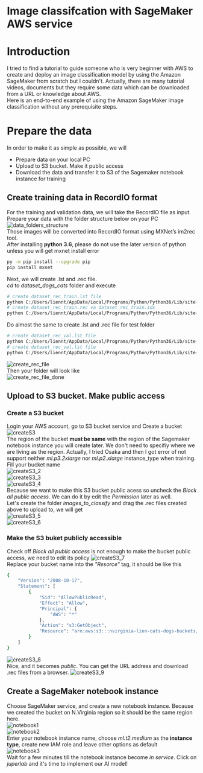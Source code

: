 # Image classifcation with SageMaker AWS service
# Introduction
I tried to find a tutorial to guide someone who is very beginner with AWS to create and deploy an image classification model by using the Amazon SageMaker from scratch but I couldn't. Actually, there are many tutorial videos, documents but they require some data which can be downloaded from a URL or knowledge about AWS.</br>
Here is an end-to-end example of using the Amazon SageMaker image classification without any prerequisite steps.

# Prepare the data
In order to make it as simple as possible, we will
- Prepare data on your local PC
- Upload to S3 bucket. Make it public access
- Download the data and transfer it to S3 of the Sagemaker notebook instance for training

## Create training data in RecordIO format
For the training and validation data, we will take the RecordIO file as input.</br>
Prepare your data with the folder structure below on your PC</br>
![data_folders_structure](https://user-images.githubusercontent.com/73010204/210136379-6a6fb0b2-e737-42ef-8097-f68ee4934812.png)</br>
Those images will be converted into RecordIO format using MXNet’s im2rec tool. </br>
After installing **python 3.6**, please do not use the later version of python unless you will get mxnet install error
```sh
py -m pip install --upgrade pip
pip install mxnet
```
Next, we will create .lst and .rec file.</br>
_cd_ to _dataset_dogs_cats_ folder and execute
```sh
# create dataset_rec_train.lst file
python C:/Users/liennt/AppData/Local/Programs/Python/Python36/Lib/site-packages/mxnet/tools/im2rec.py ./dataset_rec_train ./train/ --recursive --list --num-thread 8
# create dataset_rec_train.rec va dataset_rec_train.idx
python C:/Users/liennt/AppData/Local/Programs/Python/Python36/Lib/site-packages/mxnet/tools/im2rec.py ./dataset_rec_train ./train/ --recursive --pass-through --pack-label --num-thread 8
```
Do almost the same to create .lst and .rec file for test folder
```sh
# create dataset_rec_val.lst file
python C:/Users/liennt/AppData/Local/Programs/Python/Python36/Lib/site-packages/mxnet/tools/im2rec.py ./dataset_rec_val ./test/ --recursive --list --num-thread 8
# create dataset_rec_val.lst file
python C:/Users/liennt/AppData/Local/Programs/Python/Python36/Lib/site-packages/mxnet/tools/im2rec.py ./dataset_rec_val ./test --recursive --pass-through --pack-label --no-shuffle --num-thread 8
```
![create_rec_file](https://user-images.githubusercontent.com/73010204/210136380-cf569c68-5093-452f-8f44-f1fbddd089b3.png)</br>
Then your folder will look like</br>
![create_rec_file_done](https://user-images.githubusercontent.com/73010204/210136453-be0044c3-3098-41e0-9aa9-88f2920bd1aa.png)</br>

## Upload to S3 bucket. Make public access
### Create a S3 bucket
Login your AWS account, go to S3 bucket service and Create a bucket</br>
![createS3](https://user-images.githubusercontent.com/73010204/210160782-eaf0fb55-ba26-4840-9f73-49ee47b003af.png)</br>
The region of the bucket **must be same** with the region of the Sagemaker notebook instance you will create later. We don't need to specifiy where we are living as the region. Actually, I tried Osaka and then I got error of not support neither _ml.p3.2xlarge_ nor _ml.p2.xlarge_ instance_type when training.</br>
Fill your bucket name</br>
![createS3_2](https://user-images.githubusercontent.com/73010204/210160912-7f4692c1-e428-4a60-8bc0-b7d65a8546f2.png)</br>
![createS3_3](https://user-images.githubusercontent.com/73010204/210160916-b187ffba-72e3-4f55-8e0c-76ef1101f58a.png)</br>
![createS3_4](https://user-images.githubusercontent.com/73010204/210160919-b4033a2c-3146-43c6-9309-1f598ee138e3.png)</br>
Because we want to make this S3 bucket public acess so uncheck the _Block all public access_. We can do it by edit the _Permission_ later as well.</br>
Let's create the folder _images_to_classify_ and drag the .rec files created above to upload to, we will get </br>
![createS3_5](https://user-images.githubusercontent.com/73010204/210160966-42f92487-7335-43bd-a6b6-7b79148efffe.png)</br>
![createS3_6](https://user-images.githubusercontent.com/73010204/210161196-da7ce4c7-e431-477a-ad42-a50c9521a4c5.png)
 ### Make the S3 buket publicly accessible
 Check off _Block all public access_ is not enough to make the bucket public access, we need to edit its policy
![createS3_7](https://user-images.githubusercontent.com/73010204/210161348-f9217305-7c21-41e9-a212-faaed6d026d6.png)</br>
Replace your bucket name into the _"Resorce"_ tag, it should be like this
```sh
{
    "Version": "2008-10-17",
    "Statement": [
        {
            "Sid": "AllowPublicRead",
            "Effect": "Allow",
            "Principal": {
                "AWS": "*"
            },
            "Action": "s3:GetObject",
            "Resource": "arn:aws:s3:::nvirginia-lien-cats-dogs-buckets/*"
        }
    ]
}
```
![createS3_8](https://user-images.githubusercontent.com/73010204/210161350-1fd08311-b904-4edd-a5c3-f77236f2d7ad.png)</br>
Nice, and it becomes _public_. You can get the URL address and download .rec files from a browser.
![createS3_9](https://user-images.githubusercontent.com/73010204/210161352-0642f3d7-6d7d-4335-85fd-5b1fcdb7ba5b.png)</br>

## Create a SageMaker notebook instance
Choose SageMaker service, and create a new notebook instance. Because we created the bucket on N.Virginia region so it should be the same region here.</br>
![notebook1](https://user-images.githubusercontent.com/73010204/210161564-80c582f0-7914-40a2-8010-7acd0f9fd07e.png)</br>
![notebook2](https://user-images.githubusercontent.com/73010204/210161565-83d41ecd-5983-44c8-852c-85030e478b94.png)</br>
Enter your notebook instance name, choose _ml.t2.medium_ as the **instance type**, create new IAM role and leave other options as default</br>
![notebook3](https://user-images.githubusercontent.com/73010204/210161756-010cca44-9c49-4c22-995e-314b3fed3e51.png)</br>
Wait for a few minutes till the notebook instance become _in service_. Click on _juperlab_ and it's time to implement our AI model!


